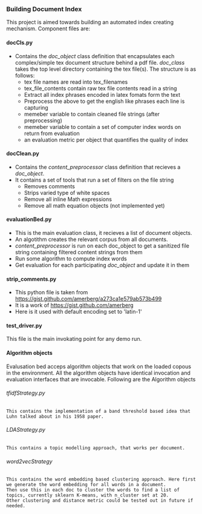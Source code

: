 ### Building Document Index

This project is aimed towards building an automated index creating mechanism.
Component files are:
#### docCls.py
- Contains the *doc_object* class definition that encapsulates each complex/simple tex document structure behind a pdf file. *doc_class* takes the top level directory containing the tex file(s). The structure is as follows:
    - tex file names are read into tex_filenames
    - tex_file_contents contain raw tex file contents read in a string
    - Extract all index phrases encoded in latex fomats form the text
    - Preprocess the above to get the english like phrases each line is capturing
    - memeber variable to contain cleaned file strings (after preprocessing)
    - memeber variable to contain a set of computer index words on return from evaluation
    - an evaluation metric per object that quantifies the quality of index 

#### docClean.py
- Contains the *content_preprocessor*  class definition that recieves a *doc_object*.
- It contains a set of tools that run a set of filters on the file string
	- Removes comments
	- Strips varied type of white spaces
	- Remove all inline Math expressions
	- Remove all math equation objects (not implemented yet)

#### evaluationBed.py
- This is the main evaluation class, it recieves a list of document objects.
- An algotithm creates the relevant corpus from all documents.
- *content_preprocessor* is run on each doc_object to get a sanitized file string containing filtered content strings from them
- Run some algorithm to compute index words
- Get evaluation for each participating *doc_object* and update it in them

#### strip_comments.py
- This python file is taken from https://gist.github.com/amerberg/a273ca1e579ab573b499
- It is a work of https://gist.github.com/amerberg
- Here is it used with default encoding set to 'latin-1'

#### test_driver.py
This file is the main invokating point for any demo run.

#### Algorithm objects
Evalusation bed acceps algorithm objects that work on the loaded copous in the environment.
All the algorithm objects have identical invocation and evaluation interfaces that are invocable.
Following are the Algorithm objects
###### tfidfStrategy.py
    This contains the implementation of a band threshold based idea that Luhn talked about in his 1958 paper.
###### LDAStrategy.py
    This contains a topic modelling approach, that works per document.
###### word2vecStrategy
    This contains the word embedding based clustering approach. Here first we generate the word embedding for all words in a document.
    Then use this in each doc to cluster the words to find a list of topics, currently sklearn K-means, with n_cluster set at 20.
    Other clustering and distance metric could be tested out in future if needed.
